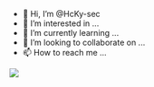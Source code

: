 

- 👋 Hi, I’m @HcKy-sec
- 👀 I’m interested in ...
- 🌱 I’m currently learning ...
- 💞️ I’m looking to collaborate on ...
- 📫 How to reach me ...


![](https://komarev.com/ghpvc/?username=HcKy-sec&color=red)
